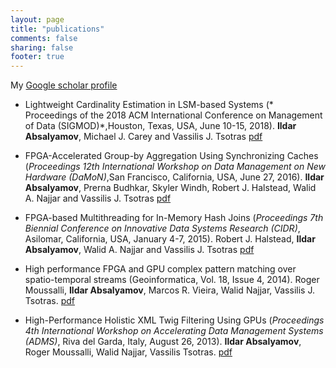```yaml
---
layout: page
title: "publications"
comments: false
sharing: false
footer: true
---
```


My [Google scholar profile](http://scholar.google.com/citations?user=5xoLP9wAAAAJ)

* Lightweight Cardinality Estimation in LSM-based Systems (*
Proceedings of the 2018 ACM International Conference on Management of Data (SIGMOD)*,Houston, Texas, USA, June 10-15, 2018).
	**Ildar Absalyamov**, Michael J. Carey and Vassilis J. Tsotras <a href="sigmod2018.pdf" onclick="var that=this;_gaq.push(['_trackEvent','Download','PDF',this.href]);setTimeout(function(){location.href=that.href;},200);return false;">pdf</a>

* FPGA-Accelerated Group-by Aggregation Using Synchronizing Caches (*Proceedings 12th International Workshop on
Data Management on New Hardware (DaMoN)*,San Francisco, California, USA, June 27, 2016).
	**Ildar Absalyamov**, Prerna Budhkar, Skyler Windh, Robert J. Halstead, Walid A. Najjar and Vassilis J. Tsotras <a href="damon-2016.pdf" onclick="var that=this;_gaq.push(['_trackEvent','Download','PDF',this.href]);setTimeout(function(){location.href=that.href;},200);return false;">pdf</a>

* FPGA-based Multithreading for In-Memory Hash Joins (*Proceedings 7th Biennial Conference on Innovative Data Systems Research (CIDR)*, Asilomar, California, USA, January 4-7, 2015).
	Robert J. Halstead, **Ildar Absalyamov**, Walid A. Najjar and Vassilis J. Tsotras <a href="cidr2014.pdf" onclick="var that=this;_gaq.push(['_trackEvent','Download','PDF',this.href]);setTimeout(function(){location.href=that.href;},200);return false;">pdf</a>

* High performance FPGA and GPU complex pattern matching over spatio-temporal streams (Geoinformatica, Vol. 18, Issue 4, 2014).
        Roger Moussalli, **Ildar Absalyamov**, Marcos R. Vieira, Walid Najjar, Vassilis J. Tsotras. <a href="geoinformatica2014.pdf" onclick="var that=this;_gaq.push(['_trackEvent','Download','PDF',this.href]);setTimeout(function(){location.href=that.href;},200);return false;">pdf</a>

* High-Performance Holistic XML Twig Filtering Using GPUs (*Proceedings 4th International Workshop on Accelerating Data Management Systems (ADMS)*, Riva del Garda, Italy, August 26, 2013).
	**Ildar Absalyamov**, Roger Moussalli, Walid Najjar, Vassilis Tsotras. <a href="iabsalyamov_adms2013.pdf" onclick="var that=this;_gaq.push(['_trackEvent','Download','PDF',this.href]);setTimeout(function(){location.href=that.href;},200);return false;">pdf</a>
